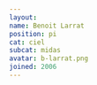 ```yaml
---
layout:
name: Benoit Larrat
position: pi
cat: ciel
subcat: midas
avatar: b-larrat.png
joined: 2006
---
```


